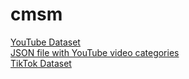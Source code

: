 # cmsm
[YouTube Dataset](https://www.kaggle.com/datasets/rsrishav/youtube-trending-video-dataset?select=US_youtube_trending_data.csv)  
[JSON file with YouTube video categories](https://www.kaggle.com/datasets/datasnaek/youtube-new?select=US_category_id.json)  
[TikTok Dataset](https://www.kaggle.com/datasets/erikvdven/tiktok-trending-december-2020)
